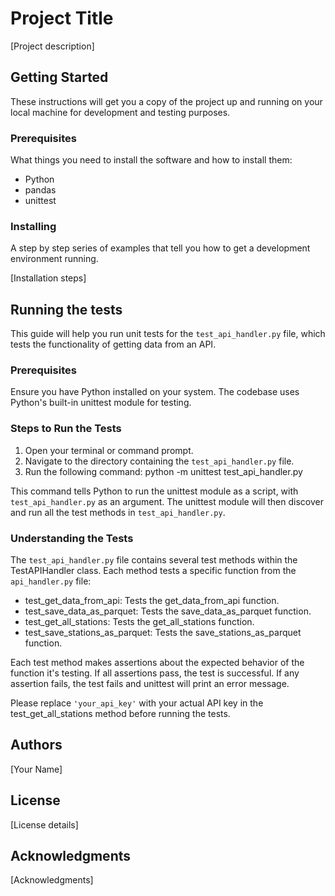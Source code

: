 # Project Title

[Project description]

## Getting Started

These instructions will get you a copy of the project up and running on your local machine for development and testing purposes.

### Prerequisites

What things you need to install the software and how to install them:

- Python
- pandas
- unittest

### Installing

A step by step series of examples that tell you how to get a development environment running.

[Installation steps]

## Running the tests

This guide will help you run unit tests for the `test_api_handler.py` file, which tests the functionality of getting data from an API.

### Prerequisites

Ensure you have Python installed on your system. The codebase uses Python's built-in unittest module for testing.

### Steps to Run the Tests

1. Open your terminal or command prompt.
2. Navigate to the directory containing the `test_api_handler.py` file.
3. Run the following command:
python -m unittest test_api_handler.py

This command tells Python to run the unittest module as a script, with `test_api_handler.py` as an argument. The unittest module will then discover and run all the test methods in `test_api_handler.py`.

### Understanding the Tests

The `test_api_handler.py` file contains several test methods within the TestAPIHandler class. Each method tests a specific function from the `api_handler.py` file:

- test_get_data_from_api: Tests the get_data_from_api function.
- test_save_data_as_parquet: Tests the save_data_as_parquet function.
- test_get_all_stations: Tests the get_all_stations function.
- test_save_stations_as_parquet: Tests the save_stations_as_parquet function.

Each test method makes assertions about the expected behavior of the function it's testing. If all assertions pass, the test is successful. If any assertion fails, the test fails and unittest will print an error message.

Please replace `'your_api_key'` with your actual API key in the test_get_all_stations method before running the tests.

## Authors

[Your Name]

## License

[License details]

## Acknowledgments

[Acknowledgments]